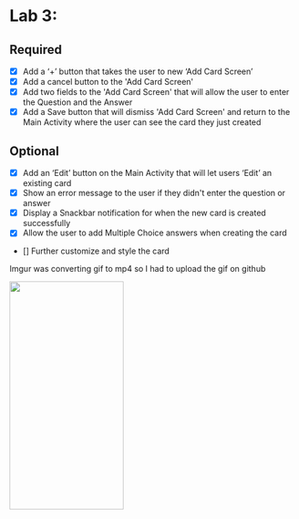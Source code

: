 # Lab 3: 

## Required
- [x] Add a ‘+’ button that takes the user to new ‘Add Card Screen’
- [x] Add a cancel button to the 'Add Card Screen'
- [x] Add two fields to the 'Add Card Screen' that will allow the user to enter the Question and the Answer
- [x] Add a Save button that will dismiss 'Add Card Screen' and return to the Main Activity where the user can see the card they just   created

## Optional
- [x] Add an ‘Edit’ button on the Main Activity that will let users ‘Edit’ an existing card
- [x] Show an error message to the user if they didn't enter the question or answer
- [x] Display a Snackbar notification for when the new card is created successfully
- [x] Allow the user to add Multiple Choice answers when creating the card
- [] Further customize and style the card

Imgur was converting gif to mp4 so I had to upload the gif on github

<img src="https://github.com/1234momo/TrivialQ/blob/master/Screencast_2018-10-26-21-53-08_Trim.gif?raw=true" width="200" height="400" />  
